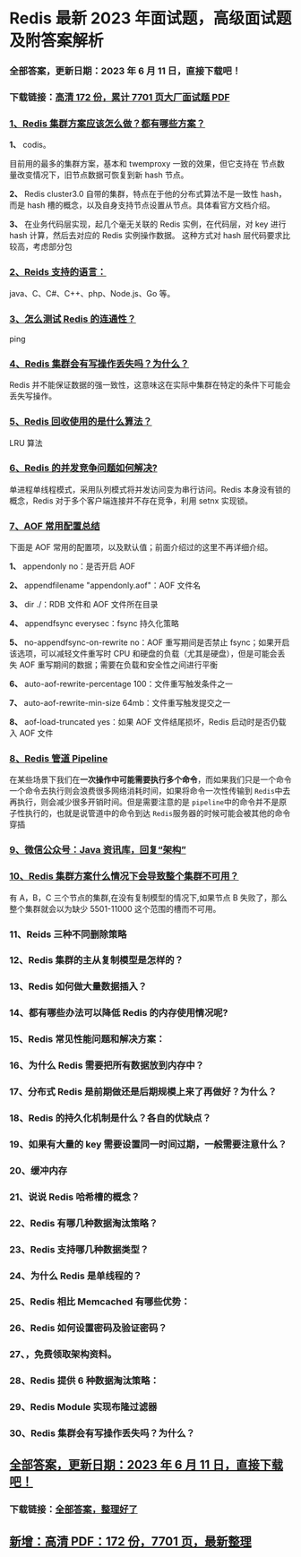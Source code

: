 # Redis 最新 2023 年面试题，高级面试题及附答案解析

### 全部答案，更新日期：2023 年 6 月 11 日，直接下载吧！

### 下载链接：[高清 172 份，累计 7701 页大厂面试题 PDF](https://gitlab.gaorta.com/devteam/learning-journey/study-materials-collection/-/tree/master/docs/index.md)

### [1、Redis 集群方案应该怎么做？都有哪些方案？](https://gitlab.gaorta.com/devteam/learning-journey/study-materials-collection/-/tree/master/docs/Redis/Redis最新2021年面试题，高级面试题及附答案解析.md#1redis集群方案应该怎么做都有哪些方案)

**1、** codis。

目前用的最多的集群方案，基本和 twemproxy 一致的效果，但它支持在 节点数量改变情况下，旧节点数据可恢复到新 hash 节点。

**2、** Redis cluster3.0 自带的集群，特点在于他的分布式算法不是一致性 hash，而是 hash 槽的概念，以及自身支持节点设置从节点。具体看官方文档介绍。

**3、** 在业务代码层实现，起几个毫无关联的 Redis 实例，在代码层，对 key 进行 hash 计算，然后去对应的 Redis 实例操作数据。 这种方式对 hash 层代码要求比较高，考虑部分包

### [2、Reids 支持的语言：](https://gitlab.gaorta.com/devteam/learning-journey/study-materials-collection/-/tree/master/docs/Redis/Redis最新2021年面试题，高级面试题及附答案解析.md#2reids支持的语言：)

java、C、C#、C++、php、Node.js、Go 等。

### [3、怎么测试 Redis 的连通性？](https://gitlab.gaorta.com/devteam/learning-journey/study-materials-collection/-/tree/master/docs/Redis/Redis最新2021年面试题，高级面试题及附答案解析.md#3怎么测试redis的连通性)

ping

### [4、Redis 集群会有写操作丢失吗？为什么？](https://gitlab.gaorta.com/devteam/learning-journey/study-materials-collection/-/tree/master/docs/Redis/Redis最新2021年面试题，高级面试题及附答案解析.md#4redis-集群会有写操作丢失吗为什么)

Redis 并不能保证数据的强一致性，这意味这在实际中集群在特定的条件下可能会丢失写操作。

### [5、Redis 回收使用的是什么算法？](https://gitlab.gaorta.com/devteam/learning-journey/study-materials-collection/-/tree/master/docs/Redis/Redis最新2021年面试题，高级面试题及附答案解析.md#5redis回收使用的是什么算法)

LRU 算法

### [6、Redis 的并发竞争问题如何解决?](https://gitlab.gaorta.com/devteam/learning-journey/study-materials-collection/-/tree/master/docs/Redis/Redis最新2021年面试题，高级面试题及附答案解析.md#6redis的并发竞争问题如何解决)

单进程单线程模式，采用队列模式将并发访问变为串行访问。Redis 本身没有锁的概念，Redis 对于多个客户端连接并不存在竞争，利用 setnx 实现锁。

### [7、AOF 常用配置总结](https://gitlab.gaorta.com/devteam/learning-journey/study-materials-collection/-/tree/master/docs/Redis/Redis最新2021年面试题，高级面试题及附答案解析.md#7aof常用配置总结)

下面是 AOF 常用的配置项，以及默认值；前面介绍过的这里不再详细介绍。

**1、** appendonly no：是否开启 AOF

**2、** appendfilename "appendonly.aof"：AOF 文件名

**3、** dir ./：RDB 文件和 AOF 文件所在目录

**4、** appendfsync everysec：fsync 持久化策略

**5、** no-appendfsync-on-rewrite no：AOF 重写期间是否禁止 fsync；如果开启该选项，可以减轻文件重写时 CPU 和硬盘的负载（尤其是硬盘），但是可能会丢失 AOF 重写期间的数据；需要在负载和安全性之间进行平衡

**6、** auto-aof-rewrite-percentage 100：文件重写触发条件之一

**7、** auto-aof-rewrite-min-size 64mb：文件重写触发提交之一

**8、** aof-load-truncated yes：如果 AOF 文件结尾损坏，Redis 启动时是否仍载入 AOF 文件

### [8、Redis 管道 Pipeline](https://gitlab.gaorta.com/devteam/learning-journey/study-materials-collection/-/tree/master/docs/Redis/Redis最新2021年面试题，高级面试题及附答案解析.md#8redis-管道-pipeline)

在某些场景下我们在**一次操作中可能需要执行多个命令**，而如果我们只是一个命令一个命令去执行则会浪费很多网络消耗时间，如果将命令一次性传输到 `Redis`中去再执行，则会减少很多开销时间。但是需要注意的是 `pipeline`中的命令并不是原子性执行的，也就是说管道中的命令到达 `Redis`服务器的时候可能会被其他的命令穿插

### [9、微信公众号：Java 资讯库，回复“架构”](https://gitlab.gaorta.com/devteam/learning-journey/study-materials-collection/-/tree/master/docs/Redis/Redis最新2021年面试题，高级面试题及附答案解析.md#9微信公众号：java资讯库回复“架构)

### [10、Redis 集群方案什么情况下会导致整个集群不可用？](https://gitlab.gaorta.com/devteam/learning-journey/study-materials-collection/-/tree/master/docs/Redis/Redis最新2021年面试题，高级面试题及附答案解析.md#10redis集群方案什么情况下会导致整个集群不可用)

有 A，B，C 三个节点的集群,在没有复制模型的情况下,如果节点 B 失败了，那么整个集群就会以为缺少 5501-11000 这个范围的槽而不可用。

### 11、Reids 三种不同删除策略

### 12、Redis 集群的主从复制模型是怎样的？

### 13、Redis 如何做大量数据插入？

### 14、都有哪些办法可以降低 Redis 的内存使用情况呢?

### 15、Redis 常见性能问题和解决方案：

### 16、为什么 Redis 需要把所有数据放到内存中？

### 17、分布式 Redis 是前期做还是后期规模上来了再做好？为什么？

### 18、Redis 的持久化机制是什么？各自的优缺点？

### 19、如果有大量的 key 需要设置同一时间过期，一般需要注意什么？

### 20、缓冲内存

### 21、说说 Redis 哈希槽的概念？

### 22、Redis 有哪几种数据淘汰策略？

### 23、Redis 支持哪几种数据类型？

### 24、为什么 Redis 是单线程的？

### 25、Redis 相比 Memcached 有哪些优势：

### 26、Redis 如何设置密码及验证密码？

### 27、，免费领取架构资料。

### 28、Redis 提供 6 种数据淘汰策略：

### 29、Redis Module 实现布隆过滤器

### 30、Redis 集群会有写操作丢失吗？为什么？

## [全部答案，更新日期：2023 年 6 月 11 日，直接下载吧！](https://gitlab.gaorta.com/devteam/learning-journey/study-materials-collection/-/tree/master/docs/daan.md)

### 下载链接：[全部答案，整理好了](https://gitlab.gaorta.com/devteam/learning-journey/study-materials-collection/-/tree/master/docs/daan.md)

## [新增：高清 PDF：172 份，7701 页，最新整理](https://gitlab.gaorta.com/devteam/learning-journey/study-materials-collection/-/tree/master/docs/daan.md)
